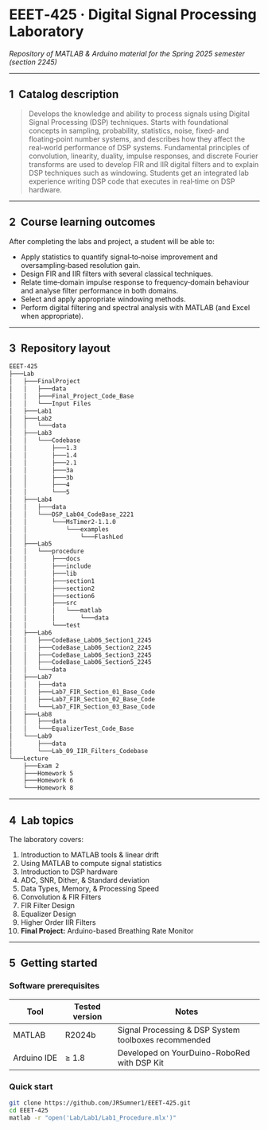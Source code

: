 # EEET‑425 · Digital Signal Processing Laboratory  
_Repository of MATLAB & Arduino material for the Spring 2025 semester (section 2245)_

---

## 1  Catalog description  
> Develops the knowledge and ability to process signals using Digital Signal Processing (DSP) techniques. Starts with foundational concepts in sampling, probability, statistics, noise, fixed‑ and floating‑point number systems, and describes how they affect the real‑world performance of DSP systems. Fundamental principles of convolution, linearity, duality, impulse responses, and discrete Fourier transforms are used to develop FIR and IIR digital filters and to explain DSP techniques such as windowing. Students get an integrated lab experience writing DSP code that executes in real‑time on DSP hardware.

---

## 2  Course learning outcomes  
After completing the labs and project, a student will be able to:

* Apply statistics to quantify signal‑to‑noise improvement and oversampling‑based resolution gain.  
* Design FIR and IIR filters with several classical techniques.  
* Relate time‑domain impulse response to frequency‑domain behaviour and analyse filter performance in both domains.  
* Select and apply appropriate windowing methods.  
* Perform digital filtering and spectral analysis with MATLAB (and Excel when appropriate).  

---

## 3  Repository layout
```bash
EEET-425
├───Lab
│   ├───FinalProject
│   │   ├───data
│   │   ├───Final_Project_Code_Base
│   │   └───Input Files
│   ├───Lab1
│   ├───Lab2
│   │   └───data
│   ├───Lab3
│   │   └───Codebase
│   │       ├───1.3
│   │       ├───1.4
│   │       ├───2.1
│   │       ├───3a
│   │       ├───3b
│   │       ├───4
│   │       └───5
│   ├───Lab4
│   │   ├───data
│   │   └───DSP_Lab04_CodeBase_2221
│   │       └───MsTimer2-1.1.0
│   │           └───examples
│   │               └───FlashLed
│   ├───Lab5
│   │   └───procedure
│   │       ├───docs
│   │       ├───include
│   │       ├───lib
│   │       ├───section1
│   │       ├───section2
│   │       ├───section6
│   │       ├───src
│   │       │   └───matlab
│   │       │       └───data
│   │       └───test
│   ├───Lab6
│   │   ├───CodeBase_Lab06_Section1_2245
│   │   ├───CodeBase_Lab06_Section2_2245
│   │   ├───CodeBase_Lab06_Section3_2245
│   │   ├───CodeBase_Lab06_Section5_2245
│   │   └───data
│   ├───Lab7
│   │   ├───data
│   │   ├───Lab7_FIR_Section_01_Base_Code
│   │   ├───Lab7_FIR_Section_02_Base_Code
│   │   └───Lab7_FIR_Section_03_Base_Code
│   ├───Lab8
│   │   ├───data
│   │   └───EqualizerTest_Code_Base
│   └───Lab9
│       ├───data
│       └───Lab_09_IIR_Filters_Codebase
└───Lecture
    ├───Exam 2
    ├───Homework 5
    ├───Homework 6
    └───Homework 8
```
---

## 4  Lab topics
The laboratory covers: 

1. Introduction to MATLAB tools & linear drift
2. Using MATLAB to compute signal statistics
3. Introduction to DSP hardware
4. ADC, SNR, Dither, & Standard deviation
5. Data Types, Memory, & Processing Speed
6. Convolution & FIR Filters
7. FIR Filter Design
8. Equalizer Design
9. Higher Order IIR Filters
10. **Final Project:** Arduino-based Breathing Rate Monitor

---

## 5  Getting started

### Software prerequisites
| Tool | Tested version | Notes |
|------|---------------|-------|
| MATLAB | R2024b | Signal Processing & DSP System toolboxes recommended |
| Arduino IDE | ≥ 1.8 | Developed on YourDuino-RoboRed with DSP Kit |

### Quick start
```bash
git clone https://github.com/JRSumner1/EEET-425.git
cd EEET-425
matlab -r "open('Lab/Lab1/Lab1_Procedure.mlx')"
```
